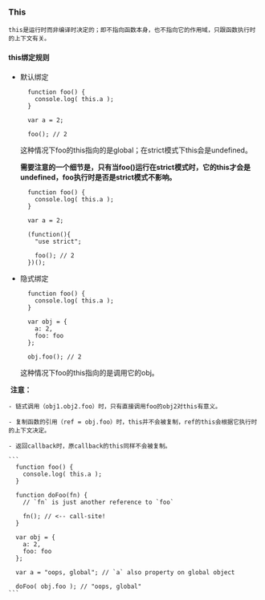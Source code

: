 ### This

`this是运行时而非编译时决定的；即不指向函数本身，也不指向它的作用域，只跟函数执行时的上下文有关。`

#### this绑定规则

- 默认绑定

  ```
    function foo() {
      console.log( this.a );
    }

    var a = 2;

    foo(); // 2
  ```
  这种情况下foo的this指向的是global；在strict模式下this会是undefined。
  
  **需要注意的一个细节是，只有当foo()运行在strict模式时，它的this才会是undefined，foo执行时是否是strict模式不影响。**
  
  ```
    function foo() {
      console.log( this.a );
    }

    var a = 2;

    (function(){
      "use strict";

      foo(); // 2
    })();
  ```
  
- 隐式绑定

  ```
    function foo() {
      console.log( this.a );
    }

    var obj = {
      a: 2,
      foo: foo
    };

    obj.foo(); // 2
  ```
  
  这种情况下foo的this指向的是调用它的obj。
  
  **注意：**
  
    - 链式调用（obj1.obj2.foo）时，只有直接调用foo的obj2对this有意义。

    - 复制函数的引用（ref = obj.foo）时，this并不会被复制，ref的this会根据它执行时的上下文决定。

    - 返回callback时，原callback的this同样不会被复制。

    ```
      function foo() {
        console.log( this.a );
      }

      function doFoo(fn) {
        // `fn` is just another reference to `foo`

        fn(); // <-- call-site!
      }

      var obj = {
        a: 2,
        foo: foo
      };

      var a = "oops, global"; // `a` also property on global object

      doFoo( obj.foo ); // "oops, global"
    ```
      
